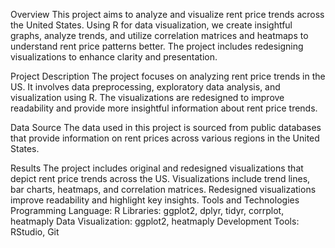 
Overview
This project aims to analyze and visualize rent price trends across the United States. Using R for data visualization, we create insightful graphs, analyze trends, and utilize correlation matrices and heatmaps to understand rent price patterns better. The project includes redesigning visualizations to enhance clarity and presentation.

Project Description
The project focuses on analyzing rent price trends in the US. It involves data preprocessing, exploratory data analysis, and visualization using R. The visualizations are redesigned to improve readability and provide more insightful information about rent price trends.

Data Source
The data used in this project is sourced from public databases that provide information on rent prices across various regions in the United States.

Results
The project includes original and redesigned visualizations that depict rent price trends across the US.
Visualizations include trend lines, bar charts, heatmaps, and correlation matrices.
Redesigned visualizations improve readability and highlight key insights.
Tools and Technologies
Programming Language: R
Libraries: ggplot2, dplyr, tidyr, corrplot, heatmaply
Data Visualization: ggplot2, heatmaply
Development Tools: RStudio, Git
